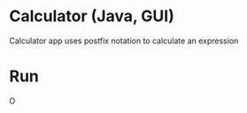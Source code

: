 # Calculator (Java, GUI)

Calculator app uses postfix notation to calculate an expression

# Run

O
